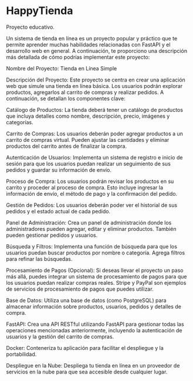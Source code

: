 # HappyTienda
Proyecto educativo.

Un sistema de tienda en línea es un proyecto popular y práctico que te permite aprender muchas habilidades relacionadas con FastAPI y el desarrollo web en general. A continuación, te proporciono una descripción más detallada de cómo podrías implementar este proyecto:

Nombre del Proyecto: Tienda en Línea Simple

Descripción del Proyecto: Este proyecto se centra en crear una aplicación web que simule una tienda en línea básica. Los usuarios podrán explorar productos, agregarlos al carrito de compras y realizar pedidos. A continuación, se detallan los componentes clave:

Catálogo de Productos: La tienda deberá tener un catálogo de productos que incluya detalles como nombre, descripción, precio, imágenes y categorías.

Carrito de Compras: Los usuarios deberán poder agregar productos a un carrito de compras virtual. Pueden ajustar las cantidades y eliminar productos del carrito antes de finalizar la compra.

Autenticación de Usuarios: Implementa un sistema de registro e inicio de sesión para que los usuarios puedan realizar un seguimiento de sus pedidos y guardar su información de envío.

Proceso de Compra: Los usuarios podrán revisar los productos en su carrito y proceder al proceso de compra. Esto incluye ingresar la información de envío, el método de pago y la confirmación del pedido.

Gestión de Pedidos: Los usuarios deberán poder ver el historial de sus pedidos y el estado actual de cada pedido.

Panel de Administración: Crea un panel de administración donde los administradores pueden agregar, editar y eliminar productos. También pueden gestionar pedidos y usuarios.

Búsqueda y Filtros: Implementa una función de búsqueda para que los usuarios puedan buscar productos por nombre o categoría. Agrega filtros para refinar las búsquedas.

Procesamiento de Pagos (Opcional): Si deseas llevar el proyecto un paso más allá, puedes integrar un sistema de procesamiento de pagos para que los usuarios puedan realizar compras reales. Stripe y PayPal son ejemplos de servicios de procesamiento de pagos que puedes utilizar.

Base de Datos: Utiliza una base de datos (como PostgreSQL) para almacenar información sobre productos, usuarios, pedidos y detalles de compra.

FastAPI: Crea una API RESTful utilizando FastAPI para gestionar todas las operaciones mencionadas anteriormente, incluyendo la autenticación de usuarios y la gestión del carrito de compras.

Docker: Conteneriza tu aplicación para facilitar el despliegue y la portabilidad.

Despliegue en la Nube: Despliega tu tienda en línea en un proveedor de servicios en la nube para que sea accesible desde cualquier lugar.

